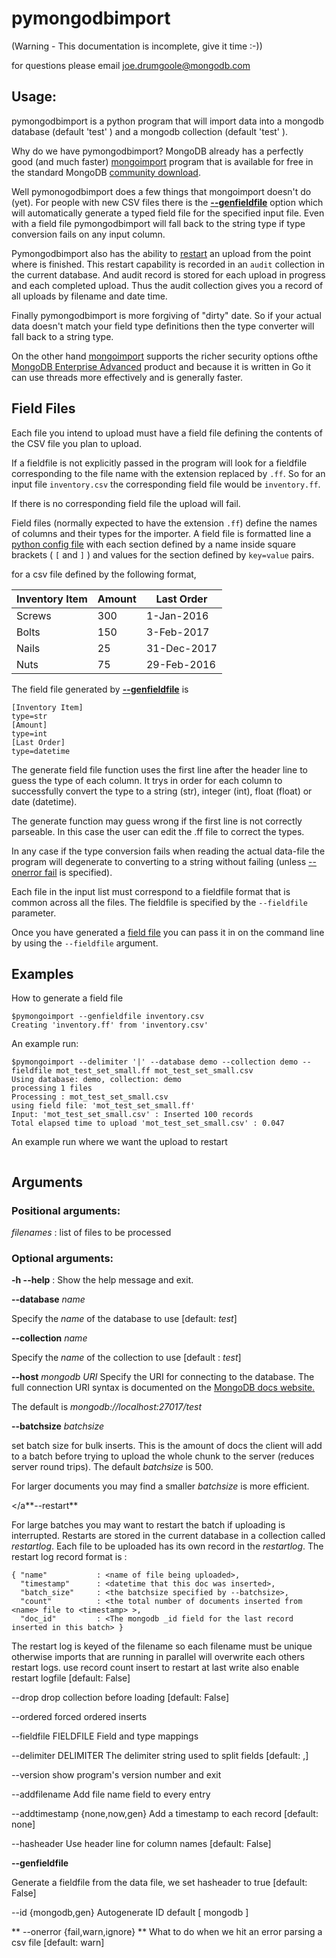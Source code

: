 # pymongodbimport

(Warning - This documentation is incomplete, give it time :-))

for questions please email joe.drumgoole@mongodb.com


## Usage:

pymongodbimport is a python program that will import data into a mongodb
database (default 'test' ) and a mongodb collection (default 'test' ).
 
Why do we have pymongodbimport? MongoDB already has a perfectly good (and much faster)
[mongoimport](https://docs.mongodb.com/manual/reference/program/mongoimport/) program 
that is available for free in the standard MongoDB [community download](https://www.mongodb.com/download-center#community).

Well pymonogodbimport does a few things that mongoimport doesn't do (yet). For people
with new CSV files there is the [**--genfieldfile**](#genfieldfile) option which will automatically
generate a typed field file for the specified input file. Even with a field file pymongodbimport
will fall back to the string type if type conversion fails on any
input column.

Pymongodbimport also has the ability to [restart](#restart)  an upload from the
point where is finished. This restart capability is recorded in an
```audit``` collection in the current database. And audit record is
stored for each upload in progress and each completed upload. Thus the
audit collection gives you a record of all uploads by filename and
date time.

Finally pymongodbimport is more forgiving of "dirty" date. So if your
actual data doesn't match your field type definitions then the type
converter will fall back to a string type.

On the other hand
[mongoimport](https://docs.mongodb.com/manual/reference/program/mongoimport/)
supports the richer security options ofthe [MongoDB Enterprise Advanced](https://www.mongodb.com/products/mongodb-enterprise-advanced)
product and because it is written in Go it can use threads more effectively and is generally faster.

## Field Files <a name="fieldfile"></a>

Each file you intend to upload must have a field file defining the
contents of the CSV file you plan to upload.

If a fieldfile is not explicitly passed in the program will look for a
fieldfile corresponding to the file name with the extension replaced
by `.ff`. So for an input file `inventory.csv` the corresponding field
file would be `inventory.ff`.

If there is no corresponding field file the upload will fail.

Field files (normally expected to have the extension `.ff`) define the names of columns and their
types for the importer. A field file is formatted line a
[python config file](https://docs.python.org/2/library/configparser.html)
with each section defined by a name inside square brackets ( `[` and `]` ) and values for
the section defined by `key=value` pairs.

for a csv file defined by the following format,


Inventory Item | Amount |  Last Order
-------------|-----|---------
Screws|                   300|    1-Jan-2016
Bolts|                      150|   3-Feb-2017
Nails|                 25|       31-Dec-2017
Nuts|                   75|    29-Feb-2016


The field file generated by [**--genfieldfile**](#genfieldfile) is

```
[Inventory Item]
type=str
[Amount]
type=int
[Last Order]
type=datetime
```

The generate field file function uses the first line after the header
line to guess the type of each column. It trys in order for each
column to successfully convert the type to a string (str), integer
(int), float (float) or date (datetime).

The generate function may guess wrong if the first line is not
correctly parseable. In this case the user can edit the .ff file to
correct the types.

In any case if the type conversion fails when reading the actual
data-file the program will degenerate to converting to a string
without failing (unless [--onerror fail](#onerror)  is specified).

Each file in the input list must correspond to a fieldfile format that is
common across all the files. The fieldfile is specified by the  `--fieldfile` parameter.

Once you have generated a [field file](#fieldfile) you can pass it in on the command line
by using the `--fieldfile` argument.

## Examples

How to generate a field file

```
$pymongoimport --genfieldfile inventory.csv
Creating 'inventory.ff' from 'inventory.csv'
```
An example run:

```
$pymongoimport --delimiter '|' --database demo --collection demo --fieldfile mot_test_set_small.ff mot_test_set_small.csv
Using database: demo, collection: demo
processing 1 files
Processing : mot_test_set_small.csv
using field file: 'mot_test_set_small.ff'
Input: 'mot_test_set_small.csv' : Inserted 100 records
Total elapsed time to upload 'mot_test_set_small.csv' : 0.047
```

An example run where we want the upload to restart

```
```

## Arguments

### Positional arguments:
  *filenames*        : list of files to be processed

### Optional arguments:

**-h --help**      : Show the help message and exit.

**--database** *name* 

Specify the *name* of the database to use  [default: *test*]

**--collection** *name*

Specify the *name* of the collection to use [default : *test*]

**--host** *mongodb URI*
Specify the URI for connecting to the database. The full connection
URI syntax is documented on the
[MongoDB docs website.](https://docs.mongodb.com/manual/reference/connection-string/)

The default is *mongodb://localhost:27017/test*

**--batchsize** *batchsize*

set batch size for bulk inserts. This is the amount of docs the client
will add to a batch before trying to upload the whole chunk to the
server (reduces server round trips). The default *batchsize* is 500.

For larger documents you may find a smaller *batchsize* is more efficient.

<a name="restart"></a**--restart**

For large batches you may want to restart the batch if uploading is
interrupted. Restarts are stored in the current database in a collection 
called *restartlog*. Each file to be uploaded has its own record in the 
*restartlog*. The restart log record format is :

```
{ "name"           : <name of file being uploaded>, 
  "timestamp"      : <datetime that this doc was inserted>,
  "batch_size"     : <the batchsize specified by --batchsize>,
  "count"          : <the total number of documents inserted from <name> file to <timestamp> >,
  "doc_id"         : <The mongodb _id field for the last record inserted in this batch> }
```

The restart log is keyed of the filename so each filename must be unique otherwise
imports that are running in parallel will overwrite each others restart logs.
use record count insert to restart at last write also
                        enable restart logfile [default: False]


  --drop                drop collection before loading [default: False]

  --ordered             forced ordered inserts

  --fieldfile FIELDFILE
                        Field and type mappings

  --delimiter DELIMITER
                        The delimiter string used to split fields [default: ,]

  --version             show program's version number and exit

  --addfilename         Add file name field to every entry

  --addtimestamp {none,now,gen}
                        Add a timestamp to each record [default: none]

  --hasheader           Use header line for column names [default: False]

<a name="genfieldfile"></a>**--genfieldfile**        
  
  Generate a fieldfile from the data file, we set
                        hasheader to true [default: False]

  --id {mongodb,gen}    Autogenerate ID default [ mongodb ]

<a name="onerror"></a> ** --onerror {fail,warn,ignore} **
                        What to do when we hit an error parsing a csv file
                        [default: warn]
